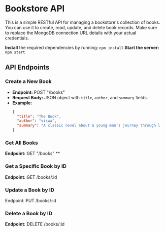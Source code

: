 # Bookstore API

This is a simple RESTful API for managing a bookstore's collection of books.
 You can use it to create, read, update, and delete book records.
Make sure to replace the MongoDB connection URL details with your actual credentials.


**Install** the required dependencies by running: `npm install`
**Start the server:** `npm start`


## API Endpoints

### Create a New Book
- **Endpoint:** POST "/books"
- **Request Body:** JSON object with `title`, `author`, and `summary` fields.
- **Example:** 
  ```json
  {
    "title": "The Book",
    "author": "viswa",
    "summary": "A classic novel about a young man's journey through life."
  }

### Get All Books
**Endpoint:** GET "/books"
**
### Get a Specific Book by ID
**Endpoint:**  GET /books/:id

### Update a Book by ID
Endpoint: PUT /books/:id

### Delete a Book by ID
**Endpoint:**  DELETE /books/:id
